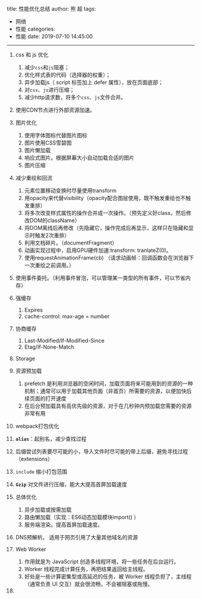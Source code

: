 title: 性能优化总结
author: 熊 超
tags:
  - 网络
  - 性能
categories:
  - 性能
date: 2019-07-10 14:45:00
---
<!-- more --> 


1. css 和 js 优化
   1.  减少`css`和`js`阻塞；
   2. 优化样式表的代码（选择器的权重）；
   3. 异步加载js（ script 标签加上 defer 属性），放在页面底部；
   4. 对`css`、`js`进行压缩；
   5. 减少http请求数，将多个`css`、`js`文件合并。
2. 使用CDN节点进行外部资源加速。
3. 图片优化
   1. 使用字体图标代替图片图标
   2. 图片使用CSS雪碧图
   3. 图片懒加载
   4. 响应式图片。根据屏幕大小自动加载合适的图片
   5. 图片压缩
4. 减少重绘和回流
   1. 元素位置移动变换时尽量使用transform
   2. 用opacity来代替visibility（opacity配合图层使用，既不触发重绘也不触发重排）
   3. 将多次改变样式属性的操作合并成一次操作。（预先定义好class，然后修改DOM的className）
   4. 将DOM离线后再修改（先隐藏它，操作完成后再显示，这样只在隐藏和显示时触发2次重排）
   5. 利用文档碎片。（documentFragment）
   6. 动画实现过程中，启用GPU硬件加速:transform: tranlateZ(0)。
   7. 使用requestAnimationFrame(cb) （请求动画帧：回调函数会在浏览器下一次重绘之前调用。）
5. 使用事件委托。（利用事件冒泡，可以管理某一类型的所有事件，可以节省内存）
6. 强缓存
   1. Expires
   2. cache-control: max-age = number

7. 协商缓存
   1. Last-Modified/If-Modified-Since
   2. Etag/If-None-Match

8. Storage
9. 资源预加载
   1. <link rel="prefetch"> prefetch 是利用浏览器的空闲时间，加载页面将来可能用到的资源的一种机制；通常可以用于加载其他页面（非首页）所需要的资源，以便加快后续页面的打开速度
   2. <link rel="preload"> 在后台预加载具有高优先级的资源，对于在几秒钟内预加载您需要的资源非常有用
10. webpack打包优化
   1. **`alias`**：起别名，减少查找过程
   2. 后缀尝试列表要尽可能的小，导入文件时尽可能的带上后缀，避免寻找过程（extensions）
   3. `include` 缩小打包范围
   4. **`Gzip`** 对文件进行压缩，能大大提高首屏加载速度
11. 总体优化
    1. 异步加载或按需加载
    2. 路由懒加载（实现：ES6动态加载模块import() ）
    3. 服务端渲染。提高首屏加载速度。
12. DNS预解析。  <link rel="dns-prefetch" href="xxx.com"> 适用于网页引用了大量其他域名的资源
13. Web Worker
    1. 作用就是为 JavaScript 创造多线程环境，将一些任务在后台运行。
    2. Worker 线程完成计算任务，再把结果返回给主线程。
    3. 好处是一些计算密集型或高延迟的任务，被 Worker 线程负担了，主线程（通常负责 UI 交互）就会很流畅，不会被阻塞或拖慢。
14. 





